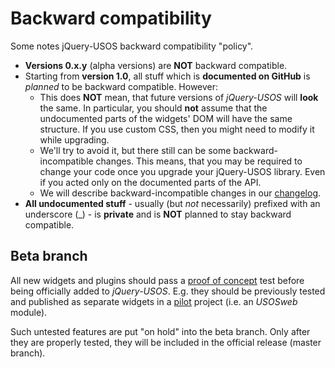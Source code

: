 Backward compatibility
====================================

Some notes jQuery-USOS backward compatibility "policy".

  * **Versions 0.x.y** (alpha versions) are **NOT** backward compatible.
  * Starting from **version 1.0**, all stuff which is **documented on GitHub** is
    *planned* to be backward compatible. However:
    * This does **NOT** mean, that future versions of *jQuery-USOS* will
      **look** the same. In particular, you should **not** assume that the
      undocumented parts of the widgets' DOM will have the same structure.
      If you use custom CSS, then you might need to modify it while upgrading.
    * We'll try to avoid it, but there still can be some backward-incompatible
      changes. This means, that you may be required to change your code once
      you upgrade your jQuery-USOS library. Even if you acted only on the
      documented parts of the API.
    * We will describe backward-incompatible changes in our
      [changelog](changelog.md).
  * **All undocumented stuff** - usually (but *not* necessarily) prefixed with an
    underscore (_) - is **private** and is **NOT** planned to stay backward
    compatible.

Beta branch
-----------

All new widgets and plugins should pass a
[proof of concept](https://en.wikipedia.org/wiki/Proof_of_concept#In_Software_Development)
test before being officially added to *jQuery-USOS*. E.g. they should be
previously tested and published as separate widgets in a
[pilot](https://en.wikipedia.org/wiki/Software_prototyping) project
(i.e. an *USOSweb* module).

Such untested features are put "on hold" into the beta branch. Only after they
are properly tested, they will be included in the official release (master
branch).
